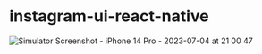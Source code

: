 # instagram-ui-react-native

![Simulator Screenshot - iPhone 14 Pro - 2023-07-04 at 21 00 47](https://github.com/pushparajsamant/instagram-ui-react-native/assets/8089002/e3219dc4-be03-4326-95bf-da448740acc2)
